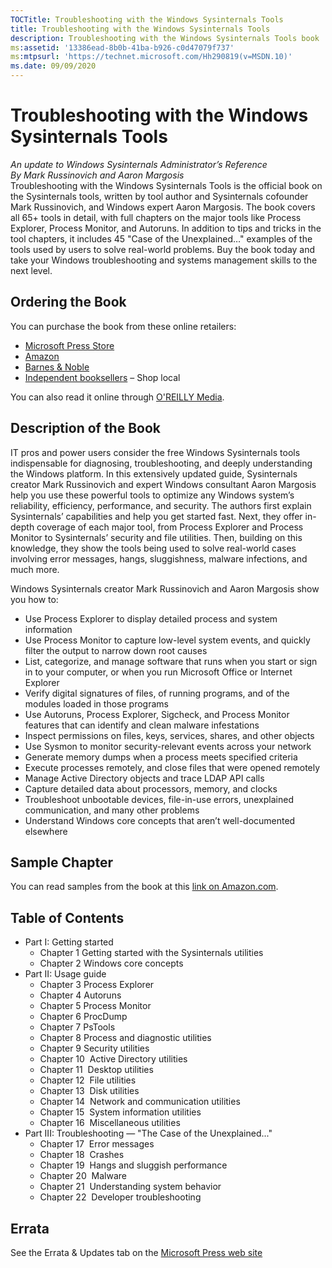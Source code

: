 ```yaml
---
TOCTitle: Troubleshooting with the Windows Sysinternals Tools 
title: Troubleshooting with the Windows Sysinternals Tools
description: Troubleshooting with the Windows Sysinternals Tools book
ms:assetid: '13386ead-8b0b-41ba-b926-c0d47079f737' 
ms:mtpsurl: 'https://technet.microsoft.com/Hh290819(v=MSDN.10)' 
ms.date: 09/09/2020
---
```


# Troubleshooting with the Windows Sysinternals Tools

*An update to Windows Sysinternals Administrator’s Reference*  
*By Mark Russinovich and Aaron Margosis*  
Troubleshooting with the Windows Sysinternals Tools is the official book
on the Sysinternals tools, written by tool author and Sysinternals
cofounder Mark Russinovich, and Windows expert Aaron Margosis. The book
covers all 65+ tools in detail, with full chapters on the major tools
like Process Explorer, Process Monitor, and Autoruns. In addition to
tips and tricks in the tool chapters, it includes 45 "Case of the
Unexplained…" examples of the tools used by users to solve real-world
problems. Buy the book today and take your Windows troubleshooting and
systems management skills to the next level.

## Ordering the Book

You can purchase the book from these online retailers:
- [Microsoft Press Store](https://www.microsoftpressstore.com/store/troubleshooting-with-the-windows-sysinternals-tools-9780735684447)
- [Amazon](https://www.amazon.com/troubleshooting-windows-sysinternals-tools-2nd/dp/0735684448/ref=sr_1_1?ie=utf8&qid=1476900936&sr=8-1&keywords=9780735684447)
- [Barnes & Noble](https://www.barnesandnoble.com/w/troubleshooting-with-the-windows-sysinternals-tools-mark-russinovich/1124173500?ean=9780735684447)
- [Independent booksellers](https://www.indiebound.org/book/9780735684447) – Shop local

You can also read it online through
[O'REILLY Media](https://www.oreilly.com/library/view/troubleshooting-with-the/9780133986549/).

## Description of the Book

IT pros and power users consider the free Windows Sysinternals tools
indispensable for diagnosing, troubleshooting, and deeply understanding
the Windows platform. In this extensively updated guide, Sysinternals
creator Mark Russinovich and expert Windows consultant Aaron Margosis
help you use these powerful tools to optimize any Windows system’s
reliability, efficiency, performance, and security. The authors first
explain Sysinternals’ capabilities and help you get started fast. Next,
they offer in-depth coverage of each major tool, from Process Explorer
and Process Monitor to Sysinternals’ security and file utilities. Then,
building on this knowledge, they show the tools being used to solve
real-world cases involving error messages, hangs, sluggishness, malware
infections, and much more.

Windows Sysinternals creator Mark Russinovich and Aaron Margosis show
you how to:

- Use Process Explorer to display detailed process and system information
- Use Process Monitor to capture low-level system events, and quickly
    filter the output to narrow down root causes
- List, categorize, and manage software that runs when you start or
    sign in to your computer, or when you run Microsoft Office or
    Internet Explorer
- Verify digital signatures of files, of running programs, and of the
    modules loaded in those programs
- Use Autoruns, Process Explorer, Sigcheck, and Process Monitor
    features that can identify and clean malware infestations
- Inspect permissions on files, keys, services, shares, and other
    objects
- Use Sysmon to monitor security-relevant events across your network
- Generate memory dumps when a process meets specified criteria
- Execute processes remotely, and close files that were opened
    remotely
- Manage Active Directory objects and trace LDAP API calls
- Capture detailed data about processors, memory, and clocks
- Troubleshoot unbootable devices, file-in-use errors, unexplained
    communication, and many other problems
- Understand Windows core concepts that aren’t well-documented
    elsewhere

## Sample Chapter

You can read samples from the book at this [link on
Amazon.com](https://www.amazon.com/troubleshooting-windows-sysinternals-tools-2nd/dp/0735684448#reader_0735684448).

## Table of Contents

- Part I: Getting started
  - Chapter 1 Getting started with the Sysinternals utilities
  - Chapter 2 Windows core concepts
- Part II: Usage guide
  - Chapter 3 Process Explorer
  - Chapter 4 Autoruns
  - Chapter 5 Process Monitor
  - Chapter 6 ProcDump
  - Chapter 7 PsTools
  - Chapter 8 Process and diagnostic utilities
  - Chapter 9 Security utilities
  - Chapter 10  Active Directory utilities
  - Chapter 11  Desktop utilities
  - Chapter 12  File utilities
  - Chapter 13  Disk utilities
  - Chapter 14  Network and communication utilities
  - Chapter 15  System information utilities
  - Chapter 16  Miscellaneous utilities
- Part III: Troubleshooting — "The Case of the Unexplained..."
  - Chapter 17  Error messages
  - Chapter 18  Crashes
  - Chapter 19  Hangs and sluggish performance
  - Chapter 20  Malware
  - Chapter 21  Understanding system behavior
  - Chapter 22  Developer troubleshooting

## Errata

See the Errata & Updates tab on the [Microsoft Press web site](https://www.microsoftpressstore.com/store/troubleshooting-with-the-windows-sysinternals-tools-9780735684447)
